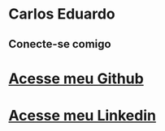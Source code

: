 # Carlos Eduardo

## Conecte-se comigo

# [Acesse meu Github](https://github.com/eduardocl018)

# [Acesse meu Linkedin](https://www.linkedin.com/in/carlos-eduardo-ab3a57177/)